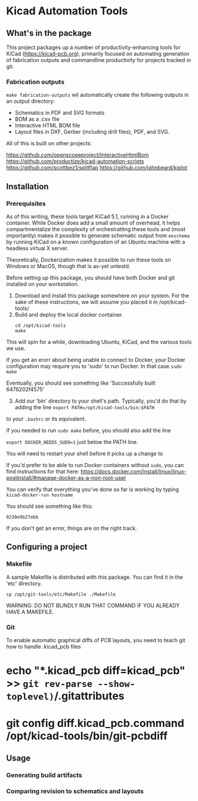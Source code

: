 # Kicad Automation Tools

## What's in the package 

This project packages up a number of productivity-enhancing tools for KiCad (https://kicad-pcb.org), primarily
focused on automating generation of fabrication outputs and commandline productivity for projects tracked in git.

### Fabrication outputs

`make fabrication-outputs` wil automatically create the following outputs in an output directory:

* Schematics in PDF and SVG formats
* BOM as a .csv file
* Interactive HTML BOM file
* Layout files in DXF, Gerber (including drill files), PDF, and SVG. 

All of this is built on other projects:

https://github.com/openscopeproject/InteractiveHtmlBom
https://github.com/productize/kicad-automation-scripts
https://github.com/scottbez1/splitflap
https://github.com/johnbeard/kiplot


## Installation

### Prerequisites

As of this writing, these tools target KiCad 5.1, running in a Docker container. While Docker does add a small amount of overhead, it helps compartmentalize the complexity of orchestratitng these tools and (most importantly) makes it possible to generate schematic output from `eeschema` by running KiCad on a known configuration of an Ubuntu machine with a headless virtual X server.

Theoretically, Dockerization makes it possible to run these tools on Windows or MacOS, though that is as-yet untestd.

Before setting up this package, you should have both Docker and git installed on your workstation.

1. Download and install this package somewhere on your system. For the sake of these instructions, we will assume you placed it in /opt/kicad-tools/
2. Build and deploy the local docker container.
	```
	cd /opt/kicad-tools
	make
	```

This will spin for a while, downloading Ubuntu, KiCad, and the various tools we use.

If you get an erorr about being unable to connect to Docker, your Docker configuration
may require you to 'sudo' to run Docker. In that case
```sudo make```

Eventually, you should see something like 'Successfully built 6476202f4575'

3. Add our 'bin' directory to your shell's path. Typically, you'd do that by adding the line
`export PATH=/opt/kicad-tools/bin:$PATH`

to your `.bashrc` or its equivalent.

If you needed to run `sudo make` before, you should also add the line

```export DOCKER_NEEDS_SUDO=1``` just below the PATH line.


You will need to restart your shell before it picks up a change to 

If you'd prefer to be able to run Docker containers without `sudo`, 
you can find instructions for that here: 
https://docs.docker.com/install/linux/linux-postinstall/#manage-docker-as-a-non-root-user


You can verify that everything you've done so far is working by typing 
`kicad-docker-run hostname`

You should see something like this:

```$ kicad-docker-run hostname
0230e9b27ebb
```

If you don't get an error, things are on the right track.

## Configuring a project

### Makefile

A sample Makefile is distributed with this package. You can find it in the 'etc' directory.

```cp /opt/git-tools/etc/Makefile ./Makefile```

WARNING: DO NOT BLINDLY RUN THAT COMMAND IF YOU ALREADY HAVE A MAKEFILE.

### Git

To enable automatic graphical diffs of PCB layouts, you need to teach git how to handle
.kicad_pcb files

# echo "*.kicad_pcb diff=kicad_pcb" >> `git rev-parse --show-toplevel)`/.gitattributes
# git config diff.kicad_pcb.command /opt/kicad-tools/bin/git-pcbdiff



## Usage

### Generating build artifacts

### Comparing revision to schematics and layouts

